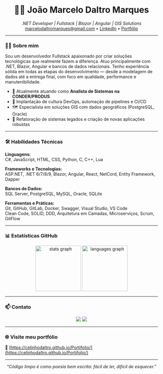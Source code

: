 <h1 align="center">👨‍💻 João Marcelo Daltro Marques</h1>
<p align="center">
  <i>.NET Developer | Fullstack | Blazor | Angular | GIS Solutions</i><br/>
  <a href="mailto:marcelodaltromarques@gmail.com">marcelodaltromarques@gmail.com</a> • 
  <a href="https://www.linkedin.com/in/joaomarcelomarques">LinkedIn</a> • 
  <a href="https://celinhodaltro.github.io/Portifolio/">Portfólio</a>
</p>

---

### 🧑‍💼 Sobre mim

Sou um desenvolvedor Fullstack apaixonado por criar soluções tecnológicas que realmente fazem a diferença. Atuo principalmente com .NET, Blazor, Angular e bancos de dados relacionais. Tenho experiência sólida em todas as etapas do desenvolvimento — desde a modelagem de dados até a entrega final, com foco em qualidade, performance e manutenibilidade.

- 💼 Atualmente atuando como **Analista de Sistemas na CONDER/PRODUS**
- 🚀 Implantação de cultura DevOps, automação de pipelines e CI/CD
- 🗺️ Especialista em soluções GIS com dados geográficos (PostgreSQL, Oracle)
- 🔁 Refatoração de sistemas legados e criação de novas aplicações robustas

---

### 🛠️ Habilidades Técnicas

**Linguagens:**  
C#, JavaScript, HTML, CSS, Python, C, C++, Lua

**Frameworks e Tecnologias:**  
ASP.NET, .NET 6/7/8/9, Blazor, Angular, React, NetCord, Entity Framework, Dapper

**Bancos de Dados:**  
SQL Server, PostgreSQL, MySQL, Oracle, SQLite

**Ferramentas e Práticas:**  
Git, GitHub, GitLab, Docker, Swagger, Visual Studio, VS Code  
Clean Code, SOLID, DDD, Arquitetura em Camadas, Microserviços, Scrum, GitFlow

---

### 📊 Estatísticas GitHub

<div align="center">
  <img src="https://github-readme-stats.vercel.app/api?username=celinhodaltro&locale=en&hide_title=false&layout=compact&card_width=320&langs_count=5&hide_border=false&include_all_commits=true" height="150" alt="stats graph"  />
  <img src="https://github-readme-stats.vercel.app/api/top-langs?username=celinhodaltro&locale=en&hide_title=false&layout=compact&card_width=320&langs_count=5&hide_border=false&include_all_commits=true" height="150" alt="languages graph"  />
</div>

---

### 📫 Contato

<div align="center">
  <a href="mailto:marcelodaltromarques@gmail.com"><img src="https://img.shields.io/badge/-Email-%23333?style=for-the-badge&logo=gmail&logoColor=white"></a>
  <a href="https://www.linkedin.com/in/joaomarcelomarques"><img src="https://img.shields.io/badge/-LinkedIn-%230077B5?style=for-the-badge&logo=linkedin&logoColor=white"></a>
</div>

---

### 🌐 Visite meu portfólio

🧭 [https://celinhodaltro.github.io/Portifolio/](https://celinhodaltro.github.io/Portifolio/)

---

<p align="center">
  <i>“Código limpo é como poesia bem escrita: fácil de ler, difícil de esquecer.”</i>
</p>

